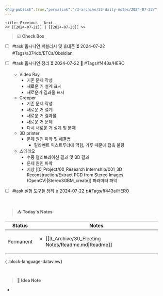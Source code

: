 ```yaml
---
{"dg-publish":true,"permalink":"/3-archive/32-daily-notes/2024-07-22/","tags":["DailyNote"],"noteIcon":"","created":"2024-07-22"}
---
```


```ad-abstract
title: Previous - Next
<< [[2024-07-21]] | [[2024-07-23]] >>
```

> ☑ **Check Box**

- [ ] #task 옵시디언 퍼블리시 및 휴대폰 ⏳ 2024-07-22 #Tags/a374db/ETCs/Obsidian 
- [ ] #task 옵시디언 정리 ⏳ 2024-07-22 🔺 #Tags/ff443a/HERO 
	- Video Ray
		- 기존 문제 작성
		- 새로운 거 설계 표시
		- 새로운거 결과물 표시
	- Creeper
		- 기존 문제 작성
		- 새로운 거 설계
		- 새로운 거 결과물
		- 새로운 거 문제
		- 다시 새로운 거 설계 및 문제
	- 3D printer
		- 문제 원인 파악 및 해결법
			- 필라멘트 익스트루더에 막힘, 가루 때문에 접촉 불량
	- 스테레오
		- 수중 캘리브레이션 결과 및 3D 결과
		- 문제 원인 파악
		- 지상 [[0_Project/00_Research Internship/001_3D Reconstruction/Extract PCD from Stereo Images (OpenCV)\|StereoSGBM_create]] 파라미터 파악
- [ ] #task 실험 도구들 정리 ⏳ 2024-07-22 ⏫ #Tags/ff443a/HERO 


<br>

> 📥 **Today's Notes**

| Status    | Notes                                                                |
| --------- | -------------------------------------------------------------------- |
| Permanent | <ul><li>[[3_Archive/30_Fleeting Notes/Readme.md\\|Readme]]</li></ul> |

{ .block-language-dataview}

<br>

> 🧠 **Idea Note**

- 

